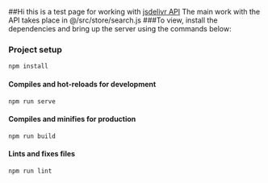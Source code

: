 ##Hi this is a test page for working with [jsdelivr API](https://github.com/jsdelivr/data.jsdelivr.com)
The main work with the API takes place in @/src/store/search.js
###To view, install the dependencies and bring up the server using the commands below:
### Project setup
```
npm install
```

#### Compiles and hot-reloads for development
```
npm run serve
```

#### Compiles and minifies for production
```
npm run build
```

#### Lints and fixes files
```
npm run lint
```
